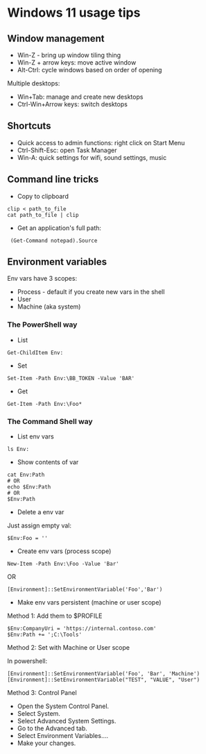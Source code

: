 # Windows 11 usage tips



## Window management

* Win-Z - bring up window tiling thing
* Win-Z + arrow keys: move active window
* Alt-Ctrl: cycle windows based on order of opening

Multiple desktops:

* Win+Tab: manage and create new desktops
* Ctrl-Win+Arrow keys: switch desktops

## Shortcuts


* Quick access to admin functions: right click on Start Menu
* Ctrl-Shift-Esc: open Task Manager
*  Win-A: quick settings for wifi, sound settings, music



## Command line tricks

* Copy to clipboard

```
clip < path_to_file
cat path_to_file | clip
```

* Get an application's full path:

```
 (Get-Command notepad).Source
 ```
 
 
 
 ## Environment variables
 
 Env vars have 3 scopes:
 * Process - default if you create new vars in the shell
 * User
 * Machine (aka system)

### The PowerShell way

* List

```
Get-ChildItem Env:
```
* Set

```
Set-Item -Path Env:\BB_TOKEN -Value 'BAR'
```
* Get
```
Get-Item -Path Env:\Foo*
```

### The Command Shell way
 * List env vars
 
 ```
 ls Env:
 ```
 
 * Show contents of var
 
 ```
 cat Env:Path
 # OR
 echo $Env:Path
 # OR
 $Env:Path
 ```
 
* Delete a env var

Just assign empty val:

```
$Env:Foo = ''
```

* Create env vars (process scope)

```
New-Item -Path Env:\Foo -Value 'Bar'
```
OR

```
[Environment]::SetEnvironmentVariable('Foo','Bar')
```

 
 * Make env vars persistent (machine or user scope)
 
Method 1: Add them to $PROFILE
 
 ```
$Env:CompanyUri = 'https://internal.contoso.com'
$Env:Path += ';C:\Tools'
```

Method 2: Set with Machine or User scope

In powershell:
```
[Environment]::SetEnvironmentVariable('Foo', 'Bar', 'Machine')
[Environment]::SetEnvironmentVariable("TEST", "VALUE", "User")

```

Method 3: Control Panel

* Open the System Control Panel.
* Select System.
* Select Advanced System Settings.
* Go to the Advanced tab.
* Select Environment Variables....
* Make your changes.
